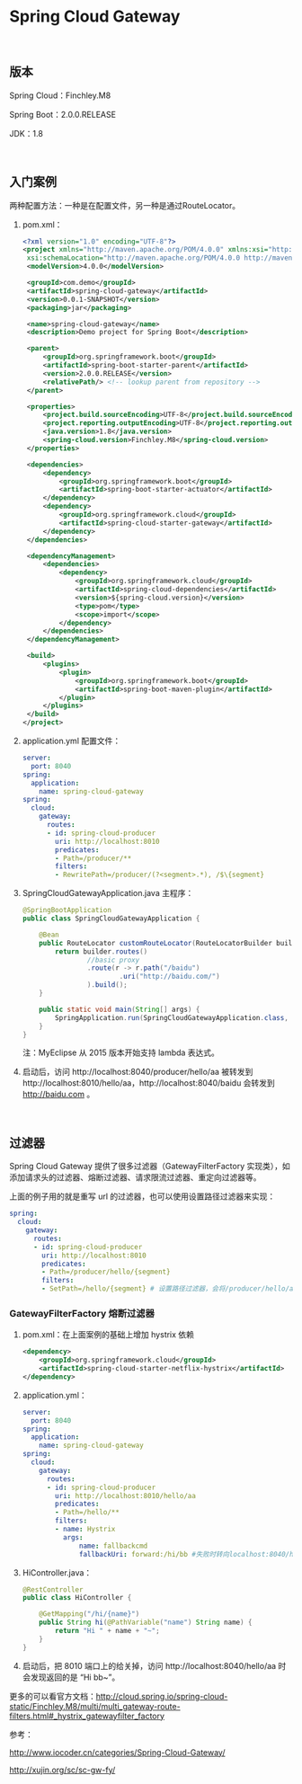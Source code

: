 # Spring Cloud Gateway

​    

## 版本

Spring Cloud：Finchley.M8

Spring Boot：2.0.0.RELEASE

JDK：1.8



​    

## 入门案例

两种配置方法：一种是在配置文件，另一种是通过RouteLocator。

1. pom.xml：

   ```xml
   <?xml version="1.0" encoding="UTF-8"?>
   <project xmlns="http://maven.apache.org/POM/4.0.0" xmlns:xsi="http://www.w3.org/2001/XMLSchema-instance"
   	xsi:schemaLocation="http://maven.apache.org/POM/4.0.0 http://maven.apache.org/xsd/maven-4.0.0.xsd">
   	<modelVersion>4.0.0</modelVersion>

   	<groupId>com.demo</groupId>
   	<artifactId>spring-cloud-gateway</artifactId>
   	<version>0.0.1-SNAPSHOT</version>
   	<packaging>jar</packaging>

   	<name>spring-cloud-gateway</name>
   	<description>Demo project for Spring Boot</description>

   	<parent>
   		<groupId>org.springframework.boot</groupId>
   		<artifactId>spring-boot-starter-parent</artifactId>
   		<version>2.0.0.RELEASE</version>
   		<relativePath/> <!-- lookup parent from repository -->
   	</parent>

   	<properties>
   		<project.build.sourceEncoding>UTF-8</project.build.sourceEncoding>
   		<project.reporting.outputEncoding>UTF-8</project.reporting.outputEncoding>
   		<java.version>1.8</java.version>
   		<spring-cloud.version>Finchley.M8</spring-cloud.version>
   	</properties>

   	<dependencies>
   		<dependency>
   			<groupId>org.springframework.boot</groupId>
   			<artifactId>spring-boot-starter-actuator</artifactId>
   		</dependency>
   		<dependency>
   			<groupId>org.springframework.cloud</groupId>
   			<artifactId>spring-cloud-starter-gateway</artifactId>
   		</dependency>
   	</dependencies>

   	<dependencyManagement>
   		<dependencies>
   			<dependency>
   				<groupId>org.springframework.cloud</groupId>
   				<artifactId>spring-cloud-dependencies</artifactId>
   				<version>${spring-cloud.version}</version>
   				<type>pom</type>
   				<scope>import</scope>
   			</dependency>
   		</dependencies>
   	</dependencyManagement>

   	<build>
   		<plugins>
   			<plugin>
   				<groupId>org.springframework.boot</groupId>
   				<artifactId>spring-boot-maven-plugin</artifactId>
   			</plugin>
   		</plugins>
   	</build>
   </project>
   ```

2. application.yml 配置文件：

   ```yaml
   server:
     port: 8040
   spring:
     application:
       name: spring-cloud-gateway
   spring:
     cloud:
       gateway:
         routes:
         - id: spring-cloud-producer
           uri: http://localhost:8010
           predicates:
           - Path=/producer/**
           filters:
           - RewritePath=/producer/(?<segment>.*), /$\{segment}
   ```

3. SpringCloudGatewayApplication.java 主程序：

   ```java
   @SpringBootApplication
   public class SpringCloudGatewayApplication {

       @Bean
       public RouteLocator customRouteLocator(RouteLocatorBuilder builder) {
           return builder.routes()
                   //basic proxy
                   .route(r -> r.path("/baidu")
                           .uri("http://baidu.com/")
                   ).build();
       }

       public static void main(String[] args) {
           SpringApplication.run(SpringCloudGatewayApplication.class, args);
       }
   }
   ```

   注：MyEclipse 从 2015 版本开始支持 lambda 表达式。

4. 启动后，访问 http://localhost:8040/producer/hello/aa 被转发到 http://localhost:8010/hello/aa，http://localhost:8040/baidu 会转发到 http://baidu.com 。


​    

## 过滤器

Spring Cloud Gateway 提供了很多过滤器（GatewayFilterFactory 实现类），如添加请求头的过滤器、熔断过滤器、请求限流过滤器、重定向过滤器等。

上面的例子用的就是重写 url 的过滤器，也可以使用设置路径过滤器来实现：

```yaml
spring:
  cloud:
    gateway:
      routes:
      - id: spring-cloud-producer
        uri: http://localhost:8010
        predicates:
        - Path=/producer/hello/{segment}
        filters:
        - SetPath=/hello/{segment} # 设置路径过滤器，会将/producer/hello/a转发为/hello/a
```

### GatewayFilterFactory 熔断过滤器

1. pom.xml：在上面案例的基础上增加 hystrix 依赖

   ```xml
   <dependency>
       <groupId>org.springframework.cloud</groupId>
       <artifactId>spring-cloud-starter-netflix-hystrix</artifactId>
   </dependency>
   ```

2. application.yml：

   ```yaml
   server:
     port: 8040
   spring:
     application:
       name: spring-cloud-gateway
   spring:
     cloud:
       gateway:
         routes:
         - id: spring-cloud-producer
           uri: http://localhost:8010/hello/aa
           predicates:
           - Path=/hello/**
           filters:
           - name: Hystrix
             args:
                 name: fallbackcmd
                 fallbackUri: forward:/hi/bb #失败时转向localhost:8040/hi/bb
   ```

3. HiController.java：

   ```java
   @RestController
   public class HiController {

       @GetMapping("/hi/{name}")
       public String hi(@PathVariable("name") String name) {
           return "Hi " + name + "~";
       }
   }
   ```

4. 启动后，把 8010 端口上的给关掉，访问 http://localhost:8040/hello/aa 时会发现返回的是 “Hi bb~”。

更多的可以看官方文档：http://cloud.spring.io/spring-cloud-static/Finchley.M8/multi/multi_gateway-route-filters.html#_hystrix_gatewayfilter_factory

参考：

http://www.iocoder.cn/categories/Spring-Cloud-Gateway/

http://xujin.org/sc/sc-gw-fy/